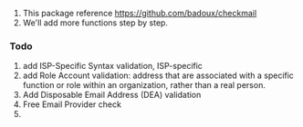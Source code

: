 1. This package reference https://github.com/badoux/checkmail
2. We'll add more functions step by step.


### Todo
1. add ISP-Specific Syntax validation, ISP-specific
2. add Role Account validation: address that are associated with a specific function
or role within an organization, rather than a real person.
3. Add Disposable Email Address (DEA) validation
4. Free Email Provider check
5. 